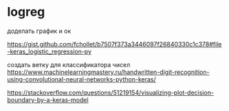 # logreg
доделать график и ок

https://gist.github.com/fchollet/b7507f373a3446097f26840330c1c378#file-keras_logistic_regression-py

создать ветку для классификатора чисел
https://www.machinelearningmastery.ru/handwritten-digit-recognition-using-convolutional-neural-networks-python-keras/

https://stackoverflow.com/questions/51219154/visualizing-plot-decision-boundary-by-a-keras-model

